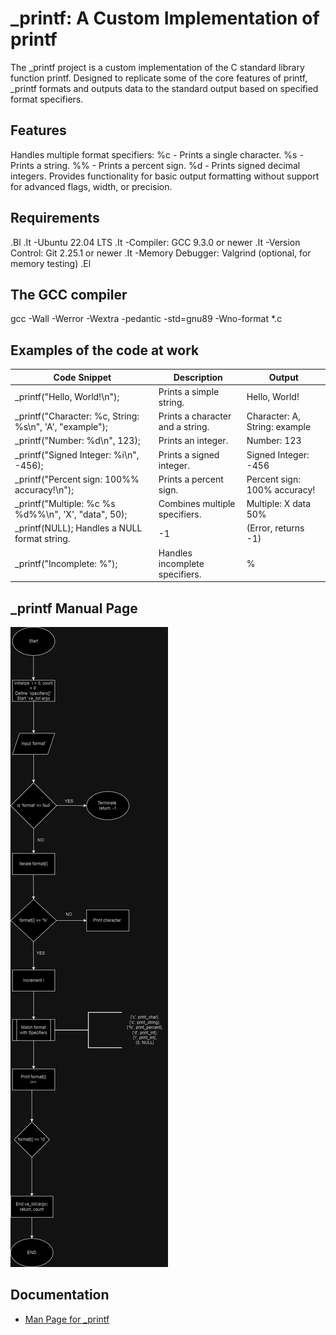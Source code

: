 # **_printf: A Custom Implementation of printf**

The _printf project is a custom implementation of the C standard library function printf. Designed to replicate some of the core features of printf, _printf formats and outputs data to the standard output based on specified format specifiers.

## **Features**
Handles multiple format specifiers:
%c - Prints a single character.
%s - Prints a string.
%% - Prints a percent sign.
%d - Prints signed decimal integers.
Provides functionality for basic output formatting without support for advanced flags, width, or precision.

## **Requirements**
.Bl
.It -Ubuntu 22.04 LTS
.It -Compiler: GCC 9.3.0 or newer
.It -Version Control: Git 2.25.1 or newer
.It -Memory Debugger: Valgrind (optional, for memory testing)
.El

## **The GCC compiler**
gcc -Wall -Werror -Wextra -pedantic -std=gnu89 -Wno-format *.c

## **Examples of the code at work**
|Code Snippet	                                         |Description	                            |Output                       |
---------------------------------------------------------|------------------------------------------|-----------------------------|
|_printf("Hello, World!\\n");                            |Prints a simple string.                   |Hello, World!                |
|_printf("Character: %c, String: %s\\n", 'A', "example");|Prints a character and a string.          |Character: A, String: example|
|_printf("Number: %d\\n", 123);                          |Prints an integer.                        |Number: 123                  |
|_printf("Signed Integer: %i\\n", -456);                 |Prints a signed integer.                  |Signed Integer: -456         |
|_printf("Percent sign: 100%% accuracy!\\n");            |Prints a percent sign.                    |Percent sign: 100% accuracy! |
|_printf("Multiple: %c %s %d%%\\n", 'X', "data", 50);    |Combines multiple specifiers.             |Multiple: X data 50%         |
|_printf(NULL);	Handles a NULL format string.            |-1                                        | (Error, returns -1)         |
|_printf("Incomplete: %");                               |Handles incomplete specifiers.            |%                            |


## _printf Manual Page
![A flow chart showing the step by step process of _printf](_printf.cflowchart.drawio.png)

## Documentation

- [Man Page for _printf](./man_3_printf.3)
